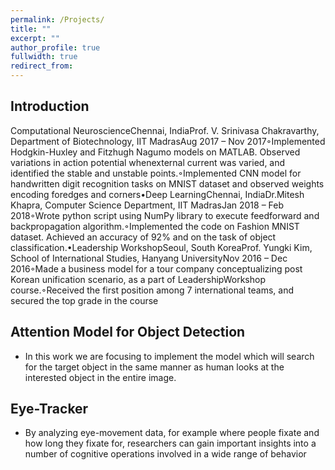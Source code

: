 ```yaml
---
permalink: /Projects/
title: ""
excerpt: ""
author_profile: true
fullwidth: true
redirect_from: 
---
```

## Introduction
Computational NeuroscienceChennai, IndiaProf.  V. Srinivasa Chakravarthy, Department of Biotechnology, IIT MadrasAug 2017 – Nov 2017◦Implemented Hodgkin-Huxley and Fitzhugh Nagumo models on MATLAB. Observed variations in action potential whenexternal current was varied, and identified the stable and unstable points.◦Implemented CNN model for handwritten digit recognition tasks on MNIST dataset and observed weights encoding foredges and corners•Deep LearningChennai, IndiaDr.Mitesh Khapra, Computer Science Department, IIT MadrasJan 2018 – Feb 2018◦Wrote python script using NumPy library to execute feedforward and backpropagation algorithm.◦Implemented the code on Fashion MNIST dataset.  Achieved an accuracy of 92% and on the task of object classification.•Leadership WorkshopSeoul, South KoreaProf.  Yungki Kim, School of International Studies, Hanyang UniversityNov 2016 – Dec 2016◦Made a business model for a tour company conceptualizing post Korean unification scenario, as a part of LeadershipWorkshop course.◦Received the first position among 7 international teams, and secured the top grade in the course
## Attention Model for Object Detection<br>
* In this work we are focusing to implement the model which will search for the target object in the same manner as human looks at the interested object in the entire image. 


## Eye-Tracker <br>
* By analyzing eye-movement data, for example where people fixate and how long they fixate for, researchers can gain important insights into a number of cognitive operations involved in a wide range of behavior





